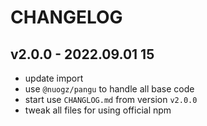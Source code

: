 # CHANGELOG

## v2.0.0 - 2022.09.01 15
* update import
* use `@nuogz/pangu` to handle all base code
* start use `CHANGLOG.md` from version `v2.0.0`
* tweak all files for using official npm
